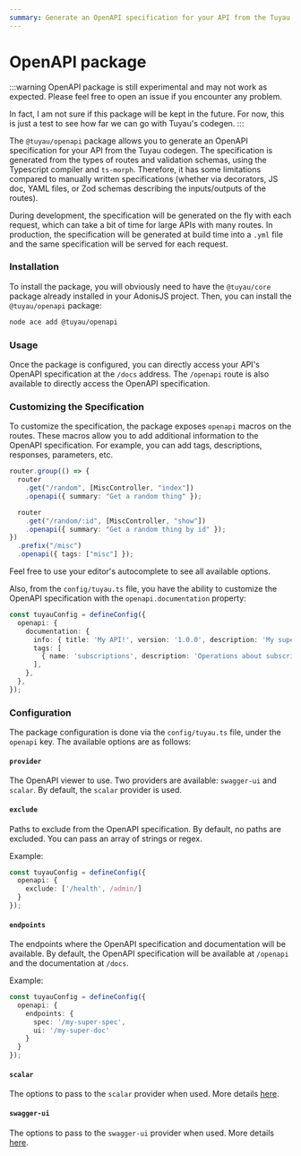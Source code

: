 ```yaml
---
summary: Generate an OpenAPI specification for your API from the Tuyau codegen.
---
```


# OpenAPI package

:::warning
OpenAPI package is still experimental and may not work as expected. Please feel free to open an issue if you encounter any problem.

In fact, I am not sure if this package will be kept in the future. For now, this is just a test to see how far we can go with Tuyau's codegen.
:::

The `@tuyau/openapi` package allows you to generate an OpenAPI specification for your API from the Tuyau codegen. The specification is generated from the types of routes and validation schemas, using the Typescript compiler and `ts-morph`. Therefore, it has some limitations compared to manually written specifications (whether via decorators, JS doc, YAML files, or Zod schemas describing the inputs/outputs of the routes).

During development, the specification will be generated on the fly with each request, which can take a bit of time for large APIs with many routes. In production, the specification will be generated at build time into a `.yml` file and the same specification will be served for each request.

### Installation

To install the package, you will obviously need to have the `@tuyau/core` package already installed in your AdonisJS project. Then, you can install the `@tuyau/openapi` package:

```bash
node ace add @tuyau/openapi
```

### Usage

Once the package is configured, you can directly access your API's OpenAPI specification at the `/docs` address. The `/openapi` route is also available to directly access the OpenAPI specification.

### Customizing the Specification

To customize the specification, the package exposes `openapi` macros on the routes. These macros allow you to add additional information to the OpenAPI specification. For example, you can add tags, descriptions, responses, parameters, etc.

```ts
router.group(() => {
  router
    .get("/random", [MiscController, "index"])
    .openapi({ summary: "Get a random thing" });

  router
    .get("/random/:id", [MiscController, "show"])
    .openapi({ summary: "Get a random thing by id" });
})
  .prefix("/misc")
  .openapi({ tags: ["misc"] });
```

Feel free to use your editor's autocomplete to see all available options.

Also, from the `config/tuyau.ts` file, you have the ability to customize the OpenAPI specification with the `openapi.documentation` property:

```ts
const tuyauConfig = defineConfig({
  openapi: {
    documentation: {
      info: { title: 'My API!', version: '1.0.0', description: 'My super API' },
      tags: [
        { name: 'subscriptions', description: 'Operations about subscriptions' },
      ],
    },
  },
});
```

### Configuration

The package configuration is done via the `config/tuyau.ts` file, under the `openapi` key. The available options are as follows:

#### `provider`

The OpenAPI viewer to use. Two providers are available: `swagger-ui` and `scalar`. By default, the `scalar` provider is used.

#### `exclude`

Paths to exclude from the OpenAPI specification. By default, no paths are excluded. You can pass an array of strings or regex.

Example:

```ts
const tuyauConfig = defineConfig({
  openapi: {
    exclude: ['/health', /admin/]
  }
});
```

#### `endpoints`

The endpoints where the OpenAPI specification and documentation will be available. By default, the OpenAPI specification will be available at `/openapi` and the documentation at `/docs`.

Example:

```ts
const tuyauConfig = defineConfig({
  openapi: {
    endpoints: {
      spec: '/my-super-spec',
      ui: '/my-super-doc'
    }
  }
});
```

#### `scalar`

The options to pass to the `scalar` provider when used. More details [here](https://github.com/scalar/scalar?tab=readme-ov-file#configuration).

#### `swagger-ui`

The options to pass to the `swagger-ui` provider when used. More details [here](https://swagger.io/docs/open-source-tools/swagger-ui/usage/configuration/).
